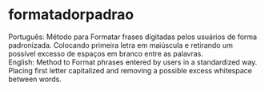 # formatadorpadrao
Português:
Método para Formatar frases digitadas pelos usuários de forma padronizada. Colocando primeira letra em maiúscula e retirando um possível excesso de espaços em branco entre as palavras.  
English:
Method to Format phrases entered by users in a standardized way. Placing first letter capitalized and removing a possible excess whitespace between words.
